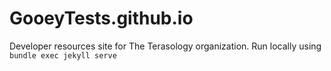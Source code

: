 # GooeyTests.github.io
Developer resources site for The Terasology organization.
Run locally using `bundle exec jekyll serve`
